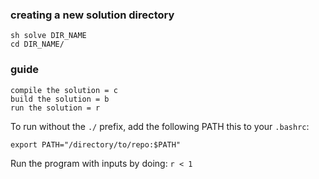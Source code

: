 ### creating a new solution directory

```
sh solve DIR_NAME
cd DIR_NAME/
```

### guide

```
compile the solution = c
build the solution = b
run the solution = r
```

To run without the `./` prefix, add the following PATH this to your `.bashrc`:

`export PATH="/directory/to/repo:$PATH"`

Run the program with inputs by doing:
`r < 1`
